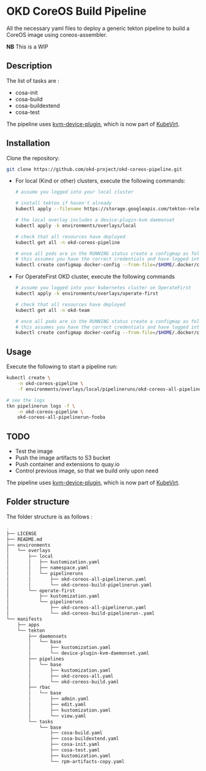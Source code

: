 # OKD CoreOS Build Pipeline

All the necessary yaml files to deploy a generic tekton pipeline to build a CoreOS image using coreos-assembler.

**NB** This is a WIP

## Description

The list of tasks are :
* cosa-init
* cosa-build
* cosa-buildextend
* cosa-test

The pipeline uses [kvm-device-plugin](https://github.com/cgwalters/kvm-device-plugin),
which is now part of [KubeVirt](https://github.com/kubevirt).

## Installation

Clone the repository:

```bash
git clone https://github.com/okd-project/okd-coreos-pipeline.git
```

* For local (Kind or other) clusters, execute the following commands:
    ```bash
    # assume you logged into your local cluster

    # install tekton if haven't already
    kubectl apply --filename https://storage.googleapis.com/tekton-releases/pipeline/latest/release.yaml

    # the local overlay includes a device-plugin-kvm daemonset
    kubectl apply -k environments/overlays/local

    # check that all resources have deployed
    kubectl get all -n okd-coreos-pipeline

    # once all pods are in the RUNNING status create a configmap as follows
    # this assumes you have the correct credentials and have logged into the registry to push images to
    kubectl create configmap docker-config --from-file=/$HOME/.docker/config.json -n okd-coreos-pipeline
    ```

* For OperateFirst OKD cluster, execute the following commands
    ```bash
    # assume you logged into your kubernetes cluster on OperateFirst
    kubectl apply -k environments/overlays/operate-first

    # check that all resources have deployed
    kubectl get all -n okd-team

    # once all pods are in the RUNNING status create a configmap as follows
    # this assumes you have the correct credentials and have logged into the registry to push images to
    kubectl create configmap docker-config --from-file=/$HOME/.docker/config.json -n okd-team
    ```

## Usage

Execute the following to start a pipeline run:

```bash
kubectl create \
    -n okd-coreos-pipeline \
    -f environments/overlays/local/pipelineruns/okd-coreos-all-pipelinerun.yaml

# see the logs
tkn pipelinerun logs -f \
    -n okd-coreos-pipeline \
    okd-coreos-all-pipelinerun-fooba
```

## TODO

* Test the image
* Push the image artifacts to S3 bucket
* Push container and extensions to quay.io
* Control previous image, so that we build only upon need

The pipeline uses [kvm-device-plugin](https://github.com/cgwalters/kvm-device-plugin), which is now part of [KubeVirt](https://github.com/kubevirt).

## Folder structure

The folder structure is as follows :

```bash
.
├── LICENSE
├── README.md
├── environments
│   └── overlays
│       ├── local
│       │   ├── kustomization.yaml
│       │   ├── namespace.yaml
│       │   └── pipelineruns
│       │       ├── okd-coreos-all-pipelinerun.yaml
│       │       └── okd-coreos-build-pipelinerun.yaml
│       └── operate-first
│           ├── kustomization.yaml
│           └── pipelineruns
│               ├── okd-coreos-all-pipelinerun.yaml
│               └── okd-coreos-build-pipelinerun-.yaml
└── manifests
    ├── apps
    └── tekton
        ├── daemonsets
        │   └── base
        │       ├── kustomization.yaml
        │       └── device-plugin-kvm-daemonset.yaml
        ├── pipelines
        │   └── base
        │       ├── kustomization.yaml
        │       ├── okd-coreos-all.yaml
        │       └── okd-coreos-build.yaml
        ├── rbac
        │   └── base
        │       ├── admin.yaml
        │       ├── edit.yaml
        │       ├── kustomization.yaml
        │       └── view.yaml
        └── tasks
            └── base
                ├── cosa-build.yaml
                ├── cosa-buildextend.yaml
                ├── cosa-init.yaml
                ├── cosa-test.yaml
                ├── kustomization.yaml
                └── rpm-artifacts-copy.yaml

```
